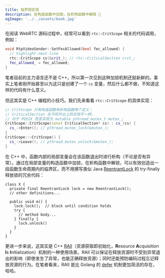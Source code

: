 ```yaml
---
title: 临界锁实现
description: 在构造函数中加锁，在析构函数中解锁 🧐
ogImage: '../../assets/book.jpg'
---
```


在阅读 WebRTC 源码过程中，经常可以看到 `rtc::CritScope` 相关的代码调用，例如：

```cpp:title=rtp_video_sender.cc
void RtpVideoSender::SetFecAllowed(bool fec_allowed) {
  // highlight-next-line
  rtc::CritScope cs(&crit_); // rtc::CriticalSection crit_;
  fec_allowed_ = fec_allowed;
}
```

笔者目前的主力语言还不是 C++，所以第一次见到这种加锁机制还挺新鲜的。事实上笔者刚开始甚至以为这只是创建了一个 `cs` 变量，然后什么都不做，不知道这样的代码有什么意义。

但这其实是 C++ 编程的小技巧。我们先来看看 `rtc::CritScope` 的具体实现：

```cpp:title=critical_section.cc
// CritScope 只有构造函数和析构函数两个定义；
// CriticalSection 在不同平台上的实现不一样，
// 对于 POSIX 而言实现为 mutable pthread_mutex_t mutex_;
CritScope::CritScope(const CriticalSection* cs) : cs_(cs) {
  cs_->Enter(); // pthread_mutex_lock(&mutex_);
}
CritScope::~CritScope() {
  cs_->Leave(); // pthread_mutex_unlock(&mutex_);
}
```

在 C++ 中，函数内部的局部变量会在该函数退出时进行析构（不论是否有异常）。通过在局部变量的构造函数中加锁，在析构函数中解锁，可以有效创造出一段函数生命周期内的临界区，而不用撰写类似 Java [ReentrantLock](https://docs.oracle.com/javase/7/docs/api/java/util/concurrent/locks/ReentrantLock.html) 的 try-finally 释放锁的冗余代码：

```java:title=ReentrantLock
class X {
  private final ReentrantLock lock = new ReentrantLock();
  // other definitions...

  public void m() {
    lock.lock();  // block until condition holds
    try {
      // method body...
    } finally {
      lock.unlock()
    }
  }
}
```

更进一步来说，这其实是 C++ [RAII](https://zh.cppreference.com/w/cpp/language/raii)（资源获取即初始化，**R**esource **A**cquisition **I**s **I**nitialization）机制的一种使用场景。RAII 可以保证在释放资源时不受到异常退出的影响（即使发生了异常，也能正确释放资源）；同时还能预防编码过程忘记释放资源的行为。在笔者看来，RAII 是比 Golang 的 [defer](https://gobyexample-cn.github.io/defer) 机制更加简洁的存在，哈哈。
